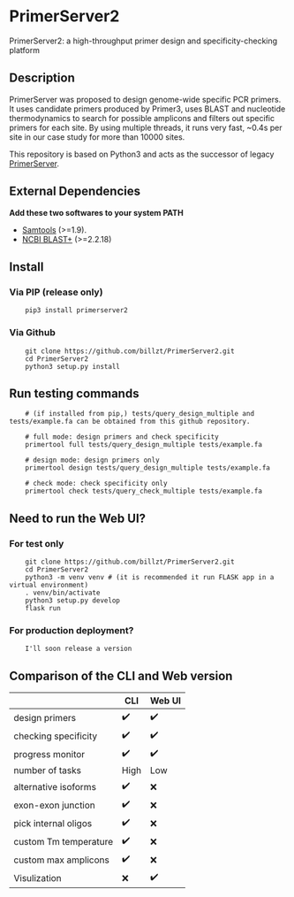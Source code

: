 # PrimerServer2
PrimerServer2: a high-throughput primer design and specificity-checking platform

## Description
PrimerServer was proposed to design genome-wide specific PCR primers. It uses candidate primers produced by Primer3, uses BLAST and nucleotide thermodynamics to search for possible amplicons and filters out specific primers for each site. By using multiple threads, it runs very fast, ~0.4s per site in our case study for more than 10000 sites.

This repository is based on Python3 and acts as the successor of legacy [PrimerServer](https://github.com/billzt/PrimerServer).

## External Dependencies
**Add these two softwares to your system PATH**
* [Samtools](https://www.htslib.org/) (>=1.9).
* [NCBI BLAST+](https://blast.ncbi.nlm.nih.gov/Blast.cgi) (>=2.2.18)

## Install
### Via PIP (release only)
```
    pip3 install primerserver2
```

### Via Github
```
    git clone https://github.com/billzt/PrimerServer2.git
    cd PrimerServer2
    python3 setup.py install
```

## Run testing commands
```
    # (if installed from pip,) tests/query_design_multiple and tests/example.fa can be obtained from this github repository.

    # full mode: design primers and check specificity
    primertool full tests/query_design_multiple tests/example.fa

    # design mode: design primers only
    primertool design tests/query_design_multiple tests/example.fa

    # check mode: check specificity only
    primertool check tests/query_check_multiple tests/example.fa

```

## Need to run the Web UI?
### For test only
```
    git clone https://github.com/billzt/PrimerServer2.git
    cd PrimerServer2
    python3 -m venv venv # (it is recommended it run FLASK app in a virtual environment)
    . venv/bin/activate
    python3 setup.py develop
    flask run
```

### For production deployment?
```
    I'll soon release a version
```

## Comparison of the CLI and Web version
|        |    CLI    |    Web UI    |
|    ----    |    ----    |    ----    |
|    design primers    |     :heavy_check_mark:    |     :heavy_check_mark:    |
|    checking specificity    |     :heavy_check_mark:    |     :heavy_check_mark:    |
|    progress monitor    |     :heavy_check_mark:    |     :heavy_check_mark:    |
|    number of tasks    |    High    |    Low    |
|    alternative isoforms    |     :heavy_check_mark:    |     :x:    |
|    exon-exon junction    |     :heavy_check_mark:    |     :x:    |
|    pick internal oligos    |     :heavy_check_mark:    |     :x:    |
|    custom Tm temperature    |     :heavy_check_mark:    |     :x:    |
|    custom max amplicons    |     :heavy_check_mark:    |     :x:    |
|    Visulization    |     :x:    |     :heavy_check_mark:    |




